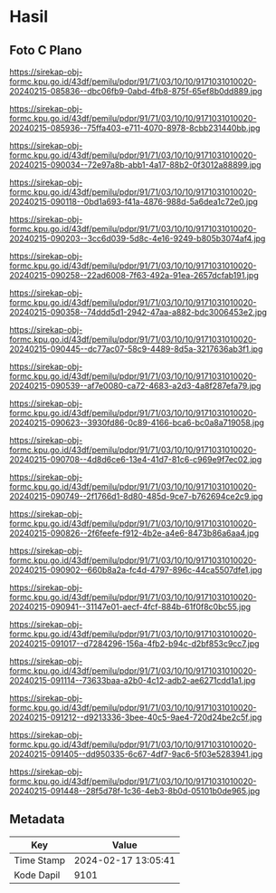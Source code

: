 # Hasil

## Foto C Plano

https://sirekap-obj-formc.kpu.go.id/43df/pemilu/pdpr/91/71/03/10/10/9171031010020-20240215-085836--dbc06fb9-0abd-4fb8-875f-65ef8b0dd889.jpg

https://sirekap-obj-formc.kpu.go.id/43df/pemilu/pdpr/91/71/03/10/10/9171031010020-20240215-085936--75ffa403-e711-4070-8978-8cbb231440bb.jpg

https://sirekap-obj-formc.kpu.go.id/43df/pemilu/pdpr/91/71/03/10/10/9171031010020-20240215-090034--72e97a8b-abb1-4a17-88b2-0f3012a88899.jpg

https://sirekap-obj-formc.kpu.go.id/43df/pemilu/pdpr/91/71/03/10/10/9171031010020-20240215-090118--0bd1a693-f41a-4876-988d-5a6dea1c72e0.jpg

https://sirekap-obj-formc.kpu.go.id/43df/pemilu/pdpr/91/71/03/10/10/9171031010020-20240215-090203--3cc6d039-5d8c-4e16-9249-b805b3074af4.jpg

https://sirekap-obj-formc.kpu.go.id/43df/pemilu/pdpr/91/71/03/10/10/9171031010020-20240215-090258--22ad6008-7f63-492a-91ea-2657dcfab191.jpg

https://sirekap-obj-formc.kpu.go.id/43df/pemilu/pdpr/91/71/03/10/10/9171031010020-20240215-090358--74ddd5d1-2942-47aa-a882-bdc3006453e2.jpg

https://sirekap-obj-formc.kpu.go.id/43df/pemilu/pdpr/91/71/03/10/10/9171031010020-20240215-090445--dc77ac07-58c9-4489-8d5a-3217636ab3f1.jpg

https://sirekap-obj-formc.kpu.go.id/43df/pemilu/pdpr/91/71/03/10/10/9171031010020-20240215-090539--af7e0080-ca72-4683-a2d3-4a8f287efa79.jpg

https://sirekap-obj-formc.kpu.go.id/43df/pemilu/pdpr/91/71/03/10/10/9171031010020-20240215-090623--3930fd86-0c89-4166-bca6-bc0a8a719058.jpg

https://sirekap-obj-formc.kpu.go.id/43df/pemilu/pdpr/91/71/03/10/10/9171031010020-20240215-090708--4d8d6ce6-13e4-41d7-81c6-c969e9f7ec02.jpg

https://sirekap-obj-formc.kpu.go.id/43df/pemilu/pdpr/91/71/03/10/10/9171031010020-20240215-090749--2f1766d1-8d80-485d-9ce7-b762694ce2c9.jpg

https://sirekap-obj-formc.kpu.go.id/43df/pemilu/pdpr/91/71/03/10/10/9171031010020-20240215-090826--2f6feefe-f912-4b2e-a4e6-8473b86a6aa4.jpg

https://sirekap-obj-formc.kpu.go.id/43df/pemilu/pdpr/91/71/03/10/10/9171031010020-20240215-090902--660b8a2a-fc4d-4797-896c-44ca5507dfe1.jpg

https://sirekap-obj-formc.kpu.go.id/43df/pemilu/pdpr/91/71/03/10/10/9171031010020-20240215-090941--31147e01-aecf-4fcf-884b-61f0f8c0bc55.jpg

https://sirekap-obj-formc.kpu.go.id/43df/pemilu/pdpr/91/71/03/10/10/9171031010020-20240215-091017--d7284296-156a-4fb2-b94c-d2bf853c9cc7.jpg

https://sirekap-obj-formc.kpu.go.id/43df/pemilu/pdpr/91/71/03/10/10/9171031010020-20240215-091114--73633baa-a2b0-4c12-adb2-ae6271cdd1a1.jpg

https://sirekap-obj-formc.kpu.go.id/43df/pemilu/pdpr/91/71/03/10/10/9171031010020-20240215-091212--d9213336-3bee-40c5-9ae4-720d24be2c5f.jpg

https://sirekap-obj-formc.kpu.go.id/43df/pemilu/pdpr/91/71/03/10/10/9171031010020-20240215-091405--dd950335-6c67-4df7-9ac6-5f03e5283941.jpg

https://sirekap-obj-formc.kpu.go.id/43df/pemilu/pdpr/91/71/03/10/10/9171031010020-20240215-091448--28f5d78f-1c36-4eb3-8b0d-05101b0de965.jpg


## Metadata

| Key        | Value               |
| ---------- | ------------------- |
| Time Stamp | 2024-02-17 13:05:41 |
| Kode Dapil | 9101                |



